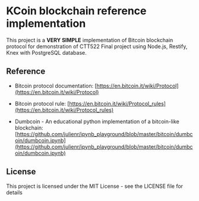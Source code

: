 # KCoin blockchain reference implementation

This project is a **VERY SIMPLE** implementation of Bitcoin blockchain protocol for demonstration of CTT522 Final project using Node.js, Restify, Knex with PostgreSQL database.

## Reference

* Bitcoin protocol documentation: [https://en.bitcoin.it/wiki/Protocol](https://en.bitcoin.it/wiki/Protocol)

* Bitcoin protocol rule: [https://en.bitcoin.it/wiki/Protocol_rules](https://en.bitcoin.it/wiki/Protocol_rules)

* Dumbcoin - An educational python implementation of a bitcoin-like blockchain: [https://github.com/julienr/ipynb_playground/blob/master/bitcoin/dumbcoin/dumbcoin.ipynb](https://github.com/julienr/ipynb_playground/blob/master/bitcoin/dumbcoin/dumbcoin.ipynb)

## License

This project is licensed under the MIT License - see the LICENSE file for details
